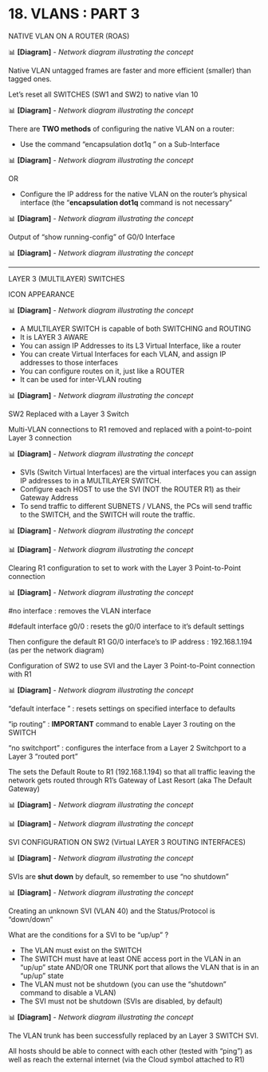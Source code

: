 # 18. VLANS : PART 3

NATIVE VLAN ON A ROUTER (ROAS)

📊 **[Diagram]** - *Network diagram illustrating the concept*

Native VLAN untagged frames are faster and more efficient (smaller) than tagged ones.

Let’s reset all SWITCHES (SW1 and SW2) to native vlan 10

📊 **[Diagram]** - *Network diagram illustrating the concept*



There are **TWO methods** of configuring the native VLAN on a router:

- Use the command “encapsulation dot1q <vlan-id>” on a Sub-Interface

📊 **[Diagram]** - *Network diagram illustrating the concept*


OR

- Configure the IP address for the native VLAN on the router’s physical interface (the “**encapsulation dot1q** <vlan-id> command is not necessary”

📊 **[Diagram]** - *Network diagram illustrating the concept*


Output of “show running-config” of G0/0 Interface

📊 **[Diagram]** - *Network diagram illustrating the concept*


---

LAYER 3 (MULTILAYER) SWITCHES

ICON APPEARANCE

📊 **[Diagram]** - *Network diagram illustrating the concept*


- A MULTILAYER SWITCH is capable of both SWITCHING and ROUTING
- It is LAYER 3 AWARE
- You can assign IP Addresses to its L3 Virtual Interface, like a router
- You can create Virtual Interfaces for each VLAN, and assign IP addresses to those interfaces
- You can configure routes on it, just like a ROUTER
- It can be used for inter-VLAN routing

📊 **[Diagram]** - *Network diagram illustrating the concept*


SW2 Replaced with a Layer 3 Switch

Multi-VLAN connections to R1 removed and replaced with a point-to-point Layer 3 connection

📊 **[Diagram]** - *Network diagram illustrating the concept*


- SVIs (Switch Virtual Interfaces) are the virtual interfaces you can assign IP addresses to in a MULTILAYER SWITCH.
- Configure each HOST to use the SVI (NOT the ROUTER R1) as their Gateway Address
- To send traffic to different SUBNETS / VLANS, the PCs will send traffic to the SWITCH, and the SWITCH will route the traffic.

📊 **[Diagram]** - *Network diagram illustrating the concept*


📊 **[Diagram]** - *Network diagram illustrating the concept*


Clearing R1 configuration to set to work with the Layer 3 Point-to-Point connection

📊 **[Diagram]** - *Network diagram illustrating the concept*


#no interface <sub-interface id> : removes the VLAN interface

#default interface g0/0 : resets the g0/0 interface to it’s default settings

Then configure the default R1 G0/0 interface’s to IP address : 192.168.1.194 (as per the network diagram)

Configuration of SW2 to use SVI and the Layer 3 Point-to-Point connection with R1

📊 **[Diagram]** - *Network diagram illustrating the concept*


“default interface <interface-id>” : resets settings on specified interface to defaults

“ip routing” : **IMPORTANT** command to enable Layer 3 routing on the SWITCH

“no switchport” : configures the interface from a Layer 2 Switchport to a Layer 3 “routed port” 

The sets the Default Route to R1 (192.168.1.194) so that all traffic leaving the network gets routed through R1’s Gateway of Last Resort (aka The Default Gateway)

📊 **[Diagram]** - *Network diagram illustrating the concept*


📊 **[Diagram]** - *Network diagram illustrating the concept*


SVI CONFIGURATION ON SW2 (Virtual LAYER 3 ROUTING INTERFACES)

📊 **[Diagram]** - *Network diagram illustrating the concept*



SVIs are **shut down** by default, so remember to use “no shutdown”

📊 **[Diagram]** - *Network diagram illustrating the concept*


Creating an unknown SVI (VLAN 40) and the Status/Protocol is “down/down”

What are the conditions for a SVI to be “up/up” ? 

- The VLAN must exist on the SWITCH
- The SWITCH must have at least ONE access port in the VLAN in an “up/up” state AND/OR one TRUNK port that allows the VLAN that is in an “up/up” state
- The VLAN must not be shutdown (you can use the “shutdown” command to disable a VLAN)
- The SVI must not be shutdown (SVIs are disabled, by default)

📊 **[Diagram]** - *Network diagram illustrating the concept*


The VLAN trunk has been successfully replaced by an Layer 3 SWITCH SVI.

All hosts should be able to connect with each other (tested with “ping”) as well as reach the external internet (via the Cloud symbol attached to R1)
